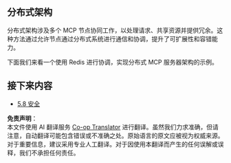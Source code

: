 <!--
CO_OP_TRANSLATOR_METADATA:
{
  "original_hash": "cd973a4e381337c6a3ac2443e7548e63",
  "translation_date": "2025-07-14T02:27:43+00:00",
  "source_file": "05-AdvancedTopics/mcp-scaling/README.md",
  "language_code": "zh"
}
-->
## 分布式架构

分布式架构涉及多个 MCP 节点协同工作，以处理请求、共享资源并提供冗余。这种方法通过允许节点通过分布式系统进行通信和协调，提升了可扩展性和容错能力。

下面我们来看一个使用 Redis 进行协调，实现分布式 MCP 服务器架构的示例。

## 接下来内容

- [5.8 安全](../mcp-security/README.md)

**免责声明**：  
本文件使用 AI 翻译服务 [Co-op Translator](https://github.com/Azure/co-op-translator) 进行翻译。虽然我们力求准确，但请注意，自动翻译可能包含错误或不准确之处。原始语言的原文应被视为权威来源。对于重要信息，建议采用专业人工翻译。对于因使用本翻译而产生的任何误解或误释，我们不承担任何责任。